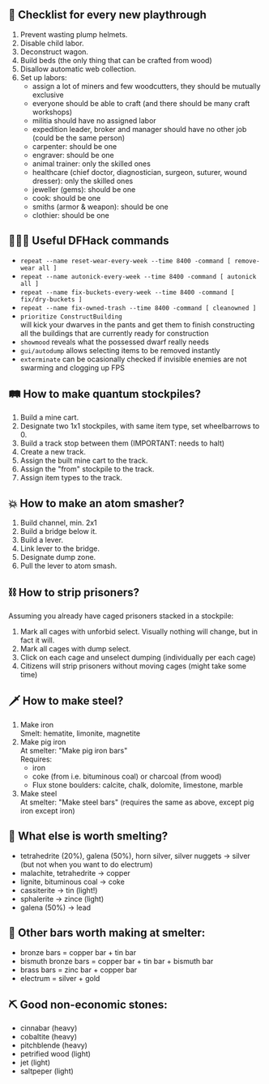 ## 🐴 Checklist for every new playthrough
1. Prevent wasting plump helmets.
2. Disable child labor.
3. Deconstruct wagon.
4. Build beds (the only thing that can be crafted from wood)
5. Disallow automatic web collection.
6. Set up labors:
   - assign a lot of miners and few woodcutters, they should be mutually exclusive
   - everyone should be able to craft (and there should be many craft workshops)
   - militia should have no assigned labor
   - expedition leader, broker and manager should have no other job (could be the same person)
   - carpenter: should be one
   - engraver: should be one
   - animal trainer: only the skilled ones
   - healthcare (chief doctor, diagnostician, surgeon, suturer, wound dresser): only the skilled ones
   - jeweller (gems): should be one
   - cook: should be one
   - smiths (armor & weapon): should be one
   - clothier: should be one

## 👨🏻‍💻 Useful DFHack commands
- `repeat --name reset-wear-every-week --time 8400 -command [ remove-wear all ]`
- `repeat --name autonick-every-week --time 8400 -command [ autonick all ]`
- `repeat --name fix-buckets-every-week --time 8400 -command [ fix/dry-buckets ]`
- `repeat --name fix-owned-trash --time 8400 -command [ cleanowned ]`
- `prioritize ConstructBuilding`  
  will kick your dwarves in the pants and get them to finish constructing all the buildings that are currently ready for construction
- `showmood` reveals what the possessed dwarf really needs
- `gui/autodump` allows selecting items to be removed instantly
- `exterminate` can be ocasionally checked if invisible enemies are not swarming and clogging up FPS

## 🛤️ How to make quantum stockpiles?
1. Build a mine cart.
2. Designate two 1x1 stockpiles, with same item type, set wheelbarrows to 0.
3. Build a track stop between them (IMPORTANT: needs to halt)
4. Create a new track.
5. Assign the built mine cart to the track.
6. Assign the "from" stockpile to the track.
7. Assign item types to the track.

## 💥 How to make an atom smasher?
1. Build channel, min. 2x1
2. Build a bridge below it.
3. Build a lever.
4. Link lever to the bridge.
5. Designate dump zone.
6. Pull the lever to atom smash.

## ⛓️ How to strip prisoners?
Assuming you already have caged prisoners stacked in a stockpile:
1. Mark all cages with unforbid select. Visually nothing will change, but in fact it will.
2. Mark all cages with dump select.
3. Click on each cage and unselect dumping (individually per each cage)
4. Citizens will strip prisoners without moving cages (might take some time)

## 🗡️ How to make steel?
1. Make iron  
Smelt: hematite, limonite, magnetite
2. Make pig iron  
At smelter: "Make pig iron bars"  
Requires:  
    - iron
    - coke (from i.e. bituminous coal) or charcoal (from wood)
    - Flux stone boulders: calcite, chalk, dolomite, limestone, marble
3. Make steel  
At smelter: "Make steel bars" (requires the same as above, except pig iron except iron)

## 🧈 What else is worth smelting?
- tetrahedrite (20%), galena (50%), horn silver, silver nuggets -> silver (but not when you want to do electrum)
- malachite, tetrahedrite -> copper
- lignite, bituminous coal -> coke
- cassiterite -> tin (light!)
- sphalerite -> zince (light)
- galena (50%) -> lead

## 🧈 Other bars worth making at smelter:
- bronze bars = copper bar + tin bar
- bismuth bronze bars = copper bar + tin bar + bismuth bar
- brass bars = zinc bar + copper bar
- electrum = silver + gold

## ⛏️ Good non-economic stones:
- cinnabar (heavy)
- cobaltite (heavy)
- pitchblende (heavy)
- petrified wood (light)
- jet (light)
- saltpeper (light)

